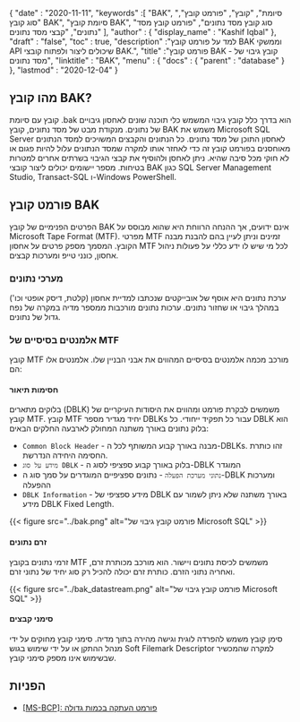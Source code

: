 {
  "date" : "2020-11-11",
  "keywords" :[ "BAK", "סיומת", "קובץ", "פורמט קובץ", "סוג קובץ BAK", "סיומת קובץ BAK", "סוג קובץ מסד נתונים", "פורמט קובץ מסד נתונים", "קבצי מסד נתונים" ],
  "author" : {
    "display_name" : "Kashif Iqbal"
},
  "draft" : "false",
  "toc" : true,
  "description" :"למד על פורמט קובץ BAK וממשקי API שיכולים ליצור ולפתוח קובצי BAK.",
  "title" :"פורמט קובץ BAK - קובץ גיבוי של מסד נתונים",
  "linktitle" : "BAK",
  "menu" : {
    "docs" : {
      "parent" : "database"
}
},
  "lastmod" : "2020-12-04"
}

## מהו קובץ BAK?

קובץ עם סיומת .bak הוא בדרך כלל קובץ גיבוי המשמש כלי תוכנה שונים לאחסון גיבויים של נתונים. מנקודת מבט של מסד נתונים, קובץ BAK משמש את Microsoft SQL Server לאחסון התוכן של מסד נתונים. כל הנתונים והקבצים המשויכים למסד הנתונים מאוחסנים בפורמט קובץ זה כדי לאחזר אותו למקרה שמסד הנתונים עלול להיות פגום או לא חוקי מכל סיבה שהיא. ניתן לאחסן ולהוסיף את קבצי הגיבוי בשרתים אחרים למטרות בטיחות. מספר יישומים יכולים ליצור קובצי BAK כגון SQL Server Management Studio, Transact-SQL ו-Windows PowerShell.

## פורמט קובץ BAK

הפרטים הפנימיים של קובץ BAK אינם ידועים, אך ההנחה הרווחת היא שהוא מבוסס על Microsoft Tape Format (MTF). מפרטי MTF זמינים וניתן לעיין בהם להבנת מבנה הקובץ. המסמך מספק פרטים על אחסון MTF לכל מי שיש לו ידע כללי על פעולות ניהול אחסון, כונני טייפ ומערכות קבצים.

### מערכי נתונים

ערכת נתונים היא אוסף של אובייקטים שנכתבו למדיית אחסון (קלטת, דיסק אופטי וכו') במהלך גיבוי או שחזור נתונים. ערכות נתונים מורכבות ממספר מדיה במקרה של נפח גדול של נתונים.

### אלמנטים בסיסיים של MTF

קובץ MTF מורכב מכמה אלמנטים בסיסיים המהווים את אבני הבניין שלו. אלמנטים אלו הם:

#### חסימות תיאור

בלוקים מתארים (DBLK) משמשים לבקרת פורמט ומהווים את היסודות העיקריים של קובץ MTF. קובץ MTF יחיד מגדיר מספר DBLKs עבור כל תפקיד ייחודי. כל DBLK הוא בלוק נתונים באורך משתנה המחולק לארבעה החלקים הבאים:

* `Common Block Header` - מבנה באורך קבוע המשותף לכל ה-DBLKs. זהו כותרת החסימה היחידה הנדרשת.
* `מידע על סוג DBLK` - בלוק באורך קבוע ספציפי לסוג ה-DBLK המוגדר
* `נתוני מערכת הפעלה` - נתונים ספציפיים המוגדרים על סמך סוג ה-DBLK ומערכות ההפעלה
* `DBLK Information` - מידע ספציפי של DBLK באורך משתנה שלא ניתן לשמור עם מידע DBLK Fixed Length.

 {{< figure src="../bak.png" alt="פורמט קובץ גיבוי של Microsoft SQL" >}}

#### זרם נתונים

זרמי נתונים בקובץ MTF משמשים לכיסת נתונים ויישור. הוא מורכב מכותרת זרם, ואחריה נתוני הזרם. כותרת זרם יכולה להכיל רק סוג יחיד של נתוני זרם.

{{< figure src="../bak_datastream.png" alt="פורמט קובץ גיבוי של Microsoft SQL" >}}

#### סימני קבצים

סימן קובץ משמש להפרדה לוגית וגישה מהירה בתוך מדיה. סימני קובץ מחוקים על ידי מנהל ההתקן או על ידי שימוש בגוש Soft Filemark Descriptor למקרה שהמכשיר שבשימוש אינו מספק סימני קובץ.

## הפניות ##

* [[MS-BCP]: פורמט העתקה בכמות גדולה](https://learn.microsoft.com/en-us/openspecs/sql_data_portability/ms-bcp/54965c4d-34c7-400d-b970-1007984315a5)

